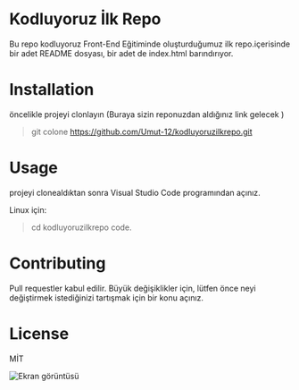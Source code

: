 # Kodluyoruz İlk Repo
Bu repo kodluyoruz Front-End Eğitiminde oluşturduğumuz ilk repo.içerisinde bir adet
README dosyası, bir adet de index.html barındırıyor.

# Installation

öncelikle projeyi clonlayın (Buraya sizin reponuzdan aldığınız link gelecek )

>git colone https://github.com/Umut-12/kodluyoruzilkrepo.git

# Usage

projeyi clonealdıktan sonra Visual  Studio Code programından açınız.

Linux için:

>cd kodluyoruzilkrepo
code.


# Contributing

Pull requestler kabul edilir. Büyük değişiklikler için, lütfen önce neyi değiştirmek istediğinizi tartışmak için bir konu açınız.

# License 

MİT

![Ekran görüntüsü](/proje.png)